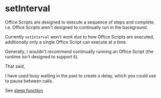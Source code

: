 # setInterval

Office Scripts are designed to execute a sequence of steps and complete. i.e. Office Scripts aren't designed to continually run in the background.

Currently `setInterval` won't work due to how Office Scripts are executed, additionally only a single Office Script can execute at a time.

Generally, I wouldn't recommend continually running an Office Script (the runtime isn't designed to support it).

That said,

I have used busy waiting in the past to create a delay, which you could use to pause between calls. 

See [sleep function](../functions/sleep.ts)
